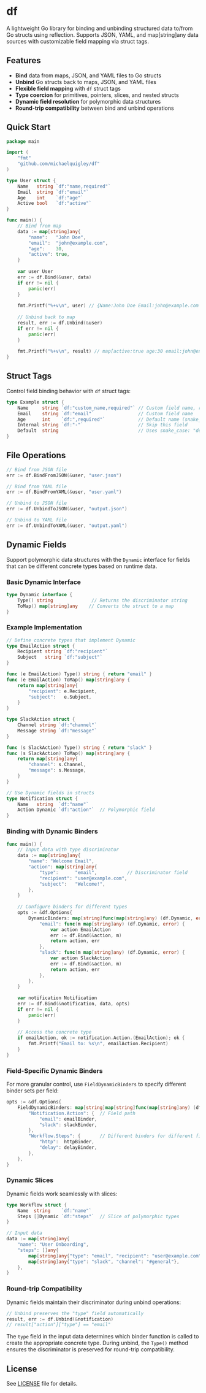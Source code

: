# df

A lightweight Go library for binding and unbinding structured data to/from Go structs using reflection. Supports JSON, YAML, and map[string]any data sources with customizable field mapping via struct tags.

## Features

- **Bind** data from maps, JSON, and YAML files to Go structs
- **Unbind** Go structs back to maps, JSON, and YAML files
- **Flexible field mapping** with `df` struct tags
- **Type coercion** for primitives, pointers, slices, and nested structs
- **Dynamic field resolution** for polymorphic data structures
- **Round-trip compatibility** between bind and unbind operations

## Quick Start

```go
package main

import (
    "fmt"
    "github.com/michaelquigley/df"
)

type User struct {
    Name   string `df:"name,required"`
    Email  string `df:"email"`
    Age    int    `df:"age"`
    Active bool   `df:"active"`
}

func main() {
    // Bind from map
    data := map[string]any{
        "name":   "John Doe",
        "email":  "john@example.com", 
        "age":    30,
        "active": true,
    }
    
    var user User
    err := df.Bind(&user, data)
    if err != nil {
        panic(err)
    }
    
    fmt.Printf("%+v\n", user) // {Name:John Doe Email:john@example.com Age:30 Active:true}
    
    // Unbind back to map
    result, err := df.Unbind(&user)
    if err != nil {
        panic(err)
    }
    
    fmt.Printf("%+v\n", result) // map[active:true age:30 email:john@example.com name:John Doe]
}
```

## Struct Tags

Control field binding behavior with `df` struct tags:

```go
type Example struct {
    Name     string `df:"custom_name,required"` // Custom field name, required
    Email    string `df:"email"`                // Custom field name
    Age      int    `df:",required"`            // Default name (snake_case), required  
    Internal string `df:"-"`                    // Skip this field
    Default  string                             // Uses snake_case: "default"
}
```

## File Operations

```go
// Bind from JSON file
err := df.BindFromJSON(&user, "user.json")

// Bind from YAML file  
err := df.BindFromYAML(&user, "user.yaml")

// Unbind to JSON file
err := df.UnbindToJSON(&user, "output.json")

// Unbind to YAML file
err := df.UnbindToYAML(&user, "output.yaml")
```

## Dynamic Fields

Support polymorphic data structures with the `Dynamic` interface for fields that can be different concrete types based on runtime data.

### Basic Dynamic Interface

```go
type Dynamic interface {
    Type() string              // Returns the discriminator string
    ToMap() map[string]any    // Converts the struct to a map
}
```

### Example Implementation

```go
// Define concrete types that implement Dynamic
type EmailAction struct {
    Recipient string `df:"recipient"`
    Subject   string `df:"subject"`
}

func (e EmailAction) Type() string { return "email" }
func (e EmailAction) ToMap() map[string]any {
    return map[string]any{
        "recipient": e.Recipient,
        "subject":   e.Subject,
    }
}

type SlackAction struct {
    Channel string `df:"channel"`
    Message string `df:"message"`
}

func (s SlackAction) Type() string { return "slack" }
func (s SlackAction) ToMap() map[string]any {
    return map[string]any{
        "channel": s.Channel,
        "message": s.Message,
    }
}

// Use Dynamic fields in structs
type Notification struct {
    Name   string  `df:"name"`
    Action Dynamic `df:"action"`  // Polymorphic field
}
```

### Binding with Dynamic Binders

```go
func main() {
    // Input data with type discriminator
    data := map[string]any{
        "name": "Welcome Email",
        "action": map[string]any{
            "type":      "email",           // Discriminator field
            "recipient": "user@example.com",
            "subject":   "Welcome!",
        },
    }
    
    // Configure binders for different types
    opts := &df.Options{
        DynamicBinders: map[string]func(map[string]any) (df.Dynamic, error){
            "email": func(m map[string]any) (df.Dynamic, error) {
                var action EmailAction
                err := df.Bind(&action, m)
                return action, err
            },
            "slack": func(m map[string]any) (df.Dynamic, error) {
                var action SlackAction
                err := df.Bind(&action, m)
                return action, err
            },
        },
    }
    
    var notification Notification
    err := df.Bind(&notification, data, opts)
    if err != nil {
        panic(err)
    }
    
    // Access the concrete type
    if emailAction, ok := notification.Action.(EmailAction); ok {
        fmt.Printf("Email to: %s\n", emailAction.Recipient)
    }
}
```

### Field-Specific Dynamic Binders

For more granular control, use `FieldDynamicBinders` to specify different binder sets per field:

```go
opts := &df.Options{
    FieldDynamicBinders: map[string]map[string]func(map[string]any) (df.Dynamic, error){
        "Notification.Action": {  // Field path
            "email": emailBinder,
            "slack": slackBinder,
        },
        "Workflow.Steps": {       // Different binders for different fields
            "http":  httpBinder,
            "delay": delayBinder,
        },
    },
}
```

### Dynamic Slices

Dynamic fields work seamlessly with slices:

```go
type Workflow struct {
    Name  string    `df:"name"`
    Steps []Dynamic `df:"steps"`  // Slice of polymorphic types
}

// Input data
data := map[string]any{
    "name": "User Onboarding",
    "steps": []any{
        map[string]any{"type": "email", "recipient": "user@example.com"},
        map[string]any{"type": "slack", "channel": "#general"},
    },
}
```

### Round-trip Compatibility

Dynamic fields maintain their discriminator during unbind operations:

```go
// Unbind preserves the "type" field automatically
result, err := df.Unbind(&notification)
// result["action"]["type"] == "email"
```

The `type` field in the input data determines which binder function is called to create the appropriate concrete type. During unbind, the `Type()` method ensures the discriminator is preserved for round-trip compatibility.

## License

See [LICENSE](LICENSE) file for details.